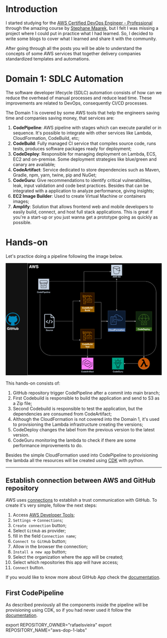 # Introduction

I started studying for the [AWS Certified DevOps Engineer - Professional](https://aws.amazon.com/certification/certified-devops-engineer-professional/) through the amazing course by [Stephane Maarek](https://www.udemy.com/course/aws-certified-devops-engineer-professional-hands-on), but I felt I was missing a project where I could put in practice what I had learned. So, I decided to write some blogs to cover what I learned and share it with the community.

After going through all the posts you will be able to understand the concepts of some AWS services that together delivery companies standardized templates and automations.

# Domain 1: SDLC Automation

The software developer lifecycle (SDLC) automation consists of how can we reduce the overhead of manual processes and reduce lead time. These improvements are related to DevOps, consequently CI/CD processes.

The Domain 1 is covered by some AWS tools that help the engineers saving time and companies saving money, that services are:

1. **CodePipeline**: AWS pipeline with stages which can execute parallel or in sequence. It's possible to integrate with other services like Lambda, CloudFormation, CodeBuild, etc;
2. **CodeBuild**: Fully managed CI service that compiles source code, runs tests, produces software packages ready for deployment;
3. **CodeDeploy**: Responsible for managing deployment on Lambda, ECS, EC2 and on-premise. Some deployment strategies like blue/green and canary are available;
4. **CodeArtifact**: Service dedicated to store dependencies such as Maven, Gradle, npm, yarn, twine, pip and NuGet;
5. **CodeGuru**: Give recommendations to identify critical vulnerabilities, leak, input validation and code best practices. Besides that can be integrated with a application to analyze performance, giving insights;
6. **EC2 Image Builder**: Used to create Virtual Machine or containers images;
7. **Amplify**: Solution that allows frontend web and mobile developers to easily build, connect, and host full stack applications.  This is great if you're a start-up or you just wanna get a prototype going as quickly as possible.

# Hands-on

Let's practice doing a pipeline following the image below.

<!--
<architecture-image>
-->
![Architecture](DOP-Domain-1.png)

This hands-on consists of:

1. GitHub repository trigger CodePipeline after a commit into main branch;
2. First Codebuild is responsible to build the application and send to S3 as a Zip file;
3. Second Codebuild is responsible to test the application, but the dependencies are consumed from CodeArtifact;
4. Although the CloudFormation is not covered into the Domain 1, it's used to provisioning the Lambda infrastructure creating the versions;
5. CodeDeploy changes the label from the previous version to the latest version.
6. CodeGuru monitoring the lambda to check if there are some performance improvements to do.

Besides the simple CloudFormation used into CodePipeline to provisioning the lambda all the resources will be created using [CDK](https://docs.aws.amazon.com/cdk/v2/guide/home.html) with python.

-----------------------

## Establish connection between AWS and GitHub repository

AWS uses [connections](https://docs.aws.amazon.com/dtconsole/latest/userguide/welcome-connections.html) to establish a trust communication with GitHub. To create it's very simple, follow the next steps:

1. Access [AWS Developer Tools](https://console.aws.amazon.com/codesuite/home);
2. `Settings` -> `Connections`;
3. `Create connection` button;
4. Select `GitHub` as provider;
5. fill in the field `Connection name`;
6. `Connect to GitHub` button;
7. Allow in the browser the connection;
8. `Install a new app` button;
9. Select the organization where the app will be created;
10. Select which repositories this app will have access;
11. `Connect` button.

If you would like to know more about GitHub App check the [documentation](https://docs.github.com/en/apps/using-github-apps/about-using-github-apps).

## First CodePipeline

As described previously all the components inside the pipeline will be provisioning using CDK, so if you had never used it follow the [documentation](https://docs.aws.amazon.com/cdk/v2/guide/getting_started.html).




<!--
Bucket S3
CodeBuild Build
CodeBuild Test
CodePipeline
----------
CodeDeploy
CodeArtifact
Lambda
CodeGuru
 -->

 export REPOSITORY_OWNER="rafaelsvieira"
 export REPOSITORY_NAME="aws-dop-1-labs"
